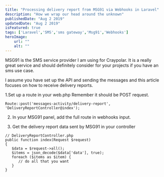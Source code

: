 ```yaml
---
title: "Processing delivery report from MSG91 via Webhooks in Laravel"
description: "How we wrap our head around the unknown"
publishedDate: "Aug 2 2019"
updatedDate: "Aug 2 2019"
isFeatured: true
tags: ['Laravel','SMS','sms gateway','Msg91','Webhooks']
heroImage:
    url: ""
    alt: ""
---
```

MSG91 is the SMS service provider I am using for Craypolar. It is a really great service and should definitely consider for your projects if you have an sms use case.

I assume you have set up the API and sending the messages and this article focuses on how to receive delivery reports.

1.Set up a route in your web.php Remember it should be POST request.

``````
Route::post('messages-activity/delivery-report', 'DeliveryReportController@index');
``````

2. In your MSG91 panel, add the full route in webhooks input.

3. Get the delivery report data sent by MSG91 in your controller

``````
// DeliveryReportController.php
public function index(Request $request)
{
   $data = $request->all();
   $items = json_decode($data['data'], true);
   foreach ($items as $item) {
      // do all that you want
   }
}

``````

